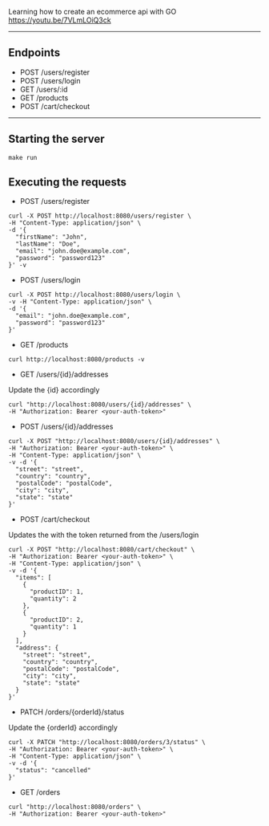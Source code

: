 
Learning how to create an ecommerce api with GO https://youtu.be/7VLmLOiQ3ck

---

## Endpoints

- POST /users/register
- POST /users/login
- GET /users/:id
- GET /products
- POST /cart/checkout


---

## Starting the server

`make run`

## Executing the requests

- POST /users/register

```
curl -X POST http://localhost:8080/users/register \
-H "Content-Type: application/json" \
-d '{
  "firstName": "John",
  "lastName": "Doe",
  "email": "john.doe@example.com",
  "password": "password123"
}' -v
```


- POST /users/login

```
curl -X POST http://localhost:8080/users/login \
-v -H "Content-Type: application/json" \
-d '{
  "email": "john.doe@example.com",
  "password": "password123"
}'
```


- GET /products

```
curl http://localhost:8080/products -v
```

- GET /users/{id}/addresses

Update the {id} accordingly

```
curl "http://localhost:8080/users/{id}/addresses" \
-H "Authorization: Bearer <your-auth-token>"
```

- POST /users/{id}/addresses

```
curl -X POST "http://localhost:8080/users/{id}/addresses" \
-H "Authorization: Bearer <your-auth-token>" \
-H "Content-Type: application/json" \
-v -d '{
  "street": "street",
  "country": "country",
  "postalCode": "postalCode",
  "city": "city",
  "state": "state"
}'
```

- POST /cart/checkout

Updates the <your-auth-token> with the token returned from the /users/login

```
curl -X POST "http://localhost:8080/cart/checkout" \
-H "Authorization: Bearer <your-auth-token>" \
-H "Content-Type: application/json" \
-v -d '{
  "items": [
    {
      "productID": 1,
      "quantity": 2
    },
    {
      "productID": 2,
      "quantity": 1
    }
  ],
  "address": {
    "street": "street",
    "country": "country",
    "postalCode": "postalCode",
    "city": "city",
    "state": "state"
  }
}'
```

- PATCH /orders/{orderId}/status

Update the {orderId} accordingly

```
curl -X PATCH "http://localhost:8080/orders/3/status" \
-H "Authorization: Bearer <your-auth-token>" \
-H "Content-Type: application/json" \
-v -d '{
  "status": "cancelled"
}'
```

- GET /orders

```
curl "http://localhost:8080/orders" \
-H "Authorization: Bearer <your-auth-token>"
```
